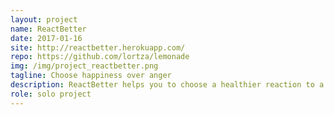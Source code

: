 ```yaml
---
layout: project
name: ReactBetter
date: 2017-01-16
site: http://reactbetter.herokuapp.com/
repo: https://github.com/lortza/lemonade
img: /img/project_reactbetter.png
tagline: Choose happiness over anger
description: ReactBetter helps you to choose a healthier reaction to a negative situation by offering suggestions on how to reframe it based on cognitive therapy methods.
role: solo project
---
```

